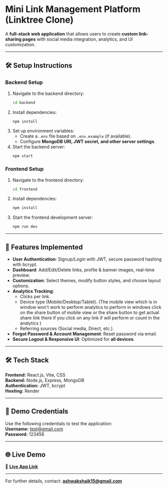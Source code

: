 # **Mini Link Management Platform (Linktree Clone)**  

A **full-stack web application** that allows users to create **custom link-sharing pages** with social media integration, analytics, and UI customization.  

---

## **🛠 Setup Instructions**  

### **Backend Setup**  
1. Navigate to the backend directory:  
   ```bash
   cd backend
   ```
2. Install dependencies:  
   ```bash
   npm install
   ```
3. Set up environment variables:  
   - Create a `.env` file based on `.env.example` (if available).  
   - Configure **MongoDB URI, JWT secret, and other server settings**.  
4. Start the backend server:  
   ```bash
   npm start
   ```

### **Frontend Setup**  
1. Navigate to the frontend directory:  
   ```bash
   cd frontend
   ```
2. Install dependencies:  
   ```bash
   npm install
   ```
3. Start the frontend development server:  
   ```bash
   npm run dev
   ```

---

## **🚀 Features Implemented**  
- **User Authentication**: Signup/Login with JWT, secure password hashing with bcrypt.  
- **Dashboard**: Add/Edit/Delete links, profile & banner images, real-time preview.  
- **Customization**: Select themes, modify button styles, and choose layout options.  
- **Analytics Tracking**:  
  - Clicks per link.  
  - Device type (Mobile/Desktop/Tablet).  (The mobile view which is in window won't work to perform analytics to perform in windows click on the share button of mobile view or the share button to get actual share link there if you click on any link if will perform or count in the analytics )
  - Referring sources (Social media, Direct, etc.).  
- **Forgot Password & Account Management**: Reset password via email.  
- **Secure Logout & Responsive UI**: Optimized for **all devices**.  

---

## **🛠 Tech Stack**  
**Frontend:** React.js, Vite, CSS  
**Backend:** Node.js, Express, MongoDB  
**Authentication:** JWT, bcrypt  
**Hosting:** Render 

---

## **🔐 Demo Credentials**  
Use the following credentials to test the application:  
**Username:** test@gmail.com  
**Password:** 123456  

---

## **🌐 Live Demo**  
🔗 **[Live App Link](https://linkspark.onrender.com/)**  

---

For further details, contact: **ashwakshaik15@gmail.com**  
